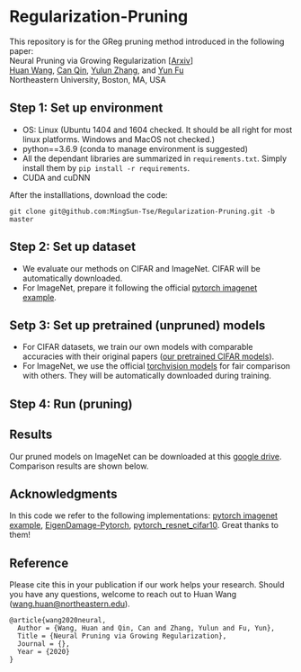 # Regularization-Pruning

This repository is for the GReg pruning method introduced in the following paper: \
Neural Pruning via Growing Regularization [[Arxiv](https://arxiv.org/abs/2012.09243)] \
[Huan Wang](http://huanwang.tech/), [Can Qin](http://canqin.tech/), [Yulun Zhang](http://yulunzhang.com/), and [Yun Fu](http://www1.ece.neu.edu/~yunfu/) \
Northeastern University, Boston, MA, USA

## Step 1: Set up environment
- OS: Linux (Ubuntu 1404 and 1604 checked. It should be all right for most linux platforms. Windows and MacOS not checked.)
- python==3.6.9 (conda to manage environment is suggested)
- All the dependant libraries are summarized in `requirements.txt`. Simply install them by `pip install -r requirements`.
- CUDA and cuDNN

After the installlations, download the code:
```
git clone git@github.com:MingSun-Tse/Regularization-Pruning.git -b master
```

## Step 2: Set up dataset
- We evaluate our methods on CIFAR and ImageNet. CIFAR will be automatically downloaded.
- For ImageNet, prepare it following the official [pytorch imagenet example](https://github.com/pytorch/examples/tree/master/imagenet).


## Setp 3: Set up pretrained (unpruned) models
- For CIFAR datasets, we train our own models with comparable accuracies with their original papers ([our pretrained CIFAR models](xx)). 
- For ImageNet, we use the official [torchvision models](https://pytorch.org/docs/stable/torchvision/models.html) for fair comparison with others. They will be automatically downloaded during training.

## Step 4: Run (pruning)


## Results
Our pruned models on ImageNet can be downloaded at this [google drive](xx). Comparison results are shown below.




## Acknowledgments
In this code we refer to the following implementations: [pytorch imagenet example](https://github.com/pytorch/examples/tree/master/imagenet), [EigenDamage-Pytorch](https://github.com/alecwangcq/EigenDamage-Pytorch), [pytorch_resnet_cifar10](https://github.com/akamaster/pytorch_resnet_cifar10). Great thanks to them!

## Reference
Please cite this in your publication if our work helps your research. Should you have any questions, welcome to reach out to Huan Wang (wang.huan@northeastern.edu).

    @article{wang2020neural,
      Author = {Wang, Huan and Qin, Can and Zhang, Yulun and Fu, Yun},
      Title = {Neural Pruning via Growing Regularization},
      Journal = {},
      Year = {2020}
    }







